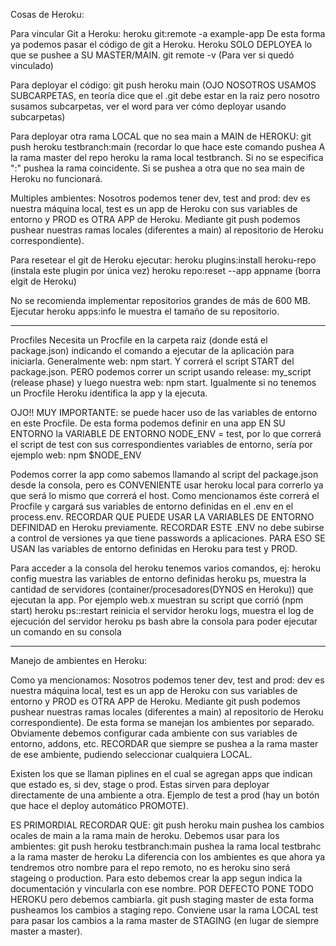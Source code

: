 Cosas de Heroku:

Para vincular Git a Heroku:
heroku git:remote -a example-app
De esta forma ya podemos pasar el código de git a Heroku. Heroku SOLO DEPLOYEA lo que se pushee a SU MASTER/MAIN.
git remote -v (Para ver si quedó vinculado)

Para deployar el código:
git push heroku main (OJO NOSOTROS USAMOS SUBCARPETAS, en teoría dice que el .git debe estar en la raiz pero nosotro susamos subcarpetas, ver el word para ver cómo deployar usando subcarpetas)

Para deployar otra rama LOCAL que no sea main a MAIN de HEROKU:
git push heroku testbranch:main (recordar lo que hace este comando pushea A la rama master del repo heroku la rama local testbranch. Si no se especifica ":" pushea la rama coincidente. Si se pushea a otra que no sea main de Heroku no funcionará.

Multiples ambientes:
Nosotros podemos tener dev, test and prod: dev es nuestra máquina local, test es un app de Heroku con sus variables de entorno y PROD es OTRA APP de Heroku.
Mediante git push podemos pushear nuestras ramas locales (diferentes a main) al repositorio de Heroku correspondiente).

Para resetear el git de Heroku ejecutar:
heroku plugins:install heroku-repo (instala este plugin por única vez)
heroku repo:reset --app appname (borra elgit de Heroku)

No se recomienda implementar repositorios grandes de más de 600 MB. Ejecutar heroku apps:info le muestra el tamaño de su repositorio.

-----------------------------------------------------

Procfiles
Necesita un Procfile en la carpeta raiz (donde está el package.json) indicando el comando a ejecutar de la aplicación para iniciarla. 
Generalmente web: npm start. Y correrá el script START del package.json. PERO podemos correr un script usando release: my_script (release phase) y luego nuestra web: npm start.
Igualmente si no tenemos un Procfile Heroku identifica la app y la ejecuta.

OJO!! MUY  IMPORTANTE: se puede hacer uso de las variables de entorno en este Procfile. 
De esta forma podemos definir en una app EN SU ENTORNO la VARIABLE DE ENTORNO NODE_ENV = test, por lo que correrá el script de test con sus correspondientes variables de entorno, sería por ejemplo web: npm $NODE_ENV

Podemos correr la app como sabemos llamando al script del package.json desde la consola, pero es CONVENIENTE usar 
heroku local 
para correrlo ya que será lo mismo que correrá el host.
Como mencionamos éste correrá el Procfile y cargará sus variables de entorno definidas en el .env en el process.env. RECORDAR QUE PUEDE USAR LA VARIABLES DE ENTORNO DEFINIDAD en Heroku previamente.
RECORDAR ESTE .ENV no debe subirse a control de versiones ya que tiene passwords a aplicaciones. PARA ESO SE USAN las variables de entorno definidas en Heroku para test y PROD.

Para acceder a la consola del heroku tenemos varios comandos, ej:
heroku config muestra las variables de entorno definidas
heroku ps, muestra la cantidad de servidores (container/procesadores(DYNOS en Heroku)) que ejecutan la app. Por ejemplo web.x muestran su script que corrió (npm start)
heroku ps::restart reinicia el servidor
heroku logs, muestra el log de ejecución del servidor
heroku ps bash abre la consola para poder ejecutar un comando en su consola

-----------------------------------------
Manejo de ambientes en Heroku:

Como ya mencionamos:
Nosotros podemos tener dev, test and prod: dev es nuestra máquina local, test es un app de Heroku con sus variables de entorno y PROD es OTRA APP de Heroku.
Mediante git push podemos pushear nuestras ramas locales (diferentes a main) al repositorio de Heroku correspondiente).
De esta forma se manejan los ambientes por separado.
Obviamente debemos configurar cada ambiente con sus variables de entorno, addons, etc.
RECORDAR que siempre se pushea a la rama master de ese ambiente, pudiendo seleccionar cualquiera LOCAL.

Existen los que se llaman piplines en el cual se agregan apps que indican que estado es, si dev, stage o prod.
Estas sirven para deployar directamente de una ambiente a otra. Ejemplo de test a prod (hay un botón que hace el deploy automático PROMOTE).

ES PRIMORDIAL RECORDAR QUE:
git push heroku main pushea los cambios ocales de main a la rama main de heroku.
Debemos usar para los ambientes:
git push heroku testbranch:main pushea la rama local testbrahc a la rama master de heroku
La diferencia con los ambientes es que ahora ya tendremos otro nombre para el repo remoto, no es heroku sino será stageing o production. Para esto debemos crear la app segun indica la documentación y vincularla con ese nombre. POR DEFECTO PONE TODO HEROKU pero debemos cambiarla.
git push staging master de esta forma pusheamos los cambios a staging repo.
Conviene usar la rama LOCAL test para pasar los cambios a la rama master de STAGING (en lugar de siempre master a master).











